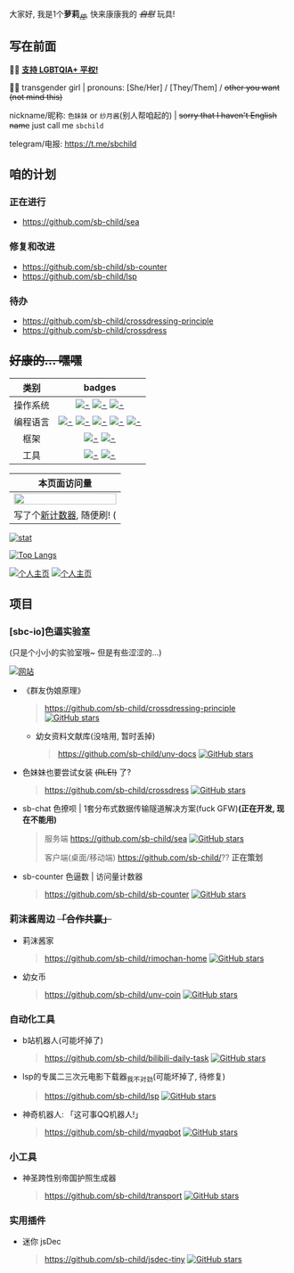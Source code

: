 大家好, 我是1个**萝莉**<sub>~~_控_~~</sub>, 快来康康我的 ~~_自慰_~~ 玩具!

## 写在前面
:rainbow_flag: [**支持 LGBTQIA+ 平权!**](https://github.com/LGBT-CN/LGBTQIA-in-China/)

:transgender_flag: transgender girl | pronouns: \[She/Her\] / \[They/Them\] / ~~other you want (not mind this)~~

nickname/昵称: `色妹妹` or `纱月酱`(别人帮咱起的) | ~~sorry that I haven't English name~~ just call me `sbchild`

telegram/电报: https://t.me/sbchild

## 咱的计划
### 正在进行
+ https://github.com/sb-child/sea

### 修复和改进
+ https://github.com/sb-child/sb-counter
+ https://github.com/sb-child/lsp

### 待办
+ https://github.com/sb-child/crossdressing-principle
+ https://github.com/sb-child/crossdress

## ~~好康的... 嘿嘿~~
类别|badges
:---:|:---:
操作系统|[![-](https://img.shields.io/badge/ArchLinux-1793d1?style=flat-square&logo=archlinux&logoColor=white)]() [![-](https://img.shields.io/badge/Debian-a80030?style=flat-square&logo=debian&logoColor=white)]() [![-](https://img.shields.io/badge/Ubuntu-dd4714?style=flat-square&logo=ubuntu&logoColor=white)]()
编程语言|[![-](https://img.shields.io/badge/Go-00add8?style=flat-square&logo=go&logoColor=white)]() [![-](https://img.shields.io/badge/Rust-dea584?style=flat-square&logo=rust&logoColor=white)]() [![-](https://img.shields.io/badge/Python-3772a2?style=flat-square&logo=python&logoColor=white)]() [![-](https://img.shields.io/badge/JavaScript-d4b41a?style=flat-square&logo=javascript&logoColor=white)]() [![-](https://img.shields.io/badge/TypeScript-2d79c6?style=flat-square&logo=typescript&logoColor=white)]()
框架|[![-](https://img.shields.io/badge/React/React_Native-black?style=flat-square&logo=react&logoColor=61dafb)]() [![-](https://img.shields.io/badge/Electron-black?style=flat-square&logo=electron&logoColor=61dafb)]()
工具|[![-](https://img.shields.io/badge/Blender-e87d0d?style=flat-square&logo=blender&logoColor=white)]() [![-](https://img.shields.io/badge/VSCode-0066b8?style=flat-square&logo=visualstudiocode&logoColor=white)]()

| 本页面访问量 |
|:----:|
|<img src="https://sbc-io.xyz:81/_sbcounter/sbchild/rw/card" width="100%">|
|写了个[新计数器](https://github.com/sb-child/sb-counter), 随便刷! (|

[![stat](https://github-readme-stats.vercel.app/api?username=sb-child&show_icons=true&icon_color=0366d6&theme=dark)]()

[![Top Langs](https://github-readme-stats.vercel.app/api/top-langs/?username=sb-child&layout=compact&icon_color=0366d6&theme=dark)]()

[![个人主页](https://img.shields.io/badge/个人主页(正在重建)-sbchild.top:8443-information?style=flat-square)](https://sbchild.top:8443/)
[![个人主页](https://img.shields.io/badge/个人主页(现用)-sbc--io.xyz:81-information?style=flat-square)](https://sbc-io.xyz:81/wp/wordpress/)

## 项目

### [sbc-io]色逼实验室
(只是个小小的实验室哦~ 但是有些涩涩的...)

[![网站](https://img.shields.io/badge/实验室入口-sbc--io.xyz:81-information?style=flat-square)](https://sbc-io.xyz:81)

+ 《群友伪娘原理》
  > https://github.com/sb-child/crossdressing-principle [![GitHub stars](https://unv-shield.librian.net/api/unv_shield?anime=3&repo=sb-child/crossdressing-principle)](https://github.com/sb-child/crossdressing-principle/stargazers)
  + 幼女资料文献库(没啥用, 暂时丢掉)
    > https://github.com/sb-child/unv-docs [![GitHub stars](https://unv-shield.librian.net/api/unv_shield?anime=3&repo=sb-child/unv-docs)](https://github.com/sb-child/unv-docs/stargazers)

+ 色妹妹也要尝试女装 ~~(RLE!)~~ 了?
  > https://github.com/sb-child/crossdress [![GitHub stars](https://unv-shield.librian.net/api/unv_shield?anime=3&repo=sb-child/crossdress)](https://github.com/sb-child/crossdress/stargazers)

+ sb-chat 色撩呗 | 1套分布式数据传输隧道解决方案(fuck GFW)**(正在开发, 现在不能用)**
  > 服务端 https://github.com/sb-child/sea [![GitHub stars](https://unv-shield.librian.net/api/unv_shield?anime=3&repo=sb-child/sea)](https://github.com/sb-child/sea/stargazers)
  > 
  > 客户端(桌面/移动端) https://github.com/sb-child/?? **正在策划**

+ sb-counter 色逼数 | 访问量计数器
  > https://github.com/sb-child/sb-counter [![GitHub stars](https://unv-shield.librian.net/api/unv_shield?anime=3&repo=sb-child/sb-counter)](https://github.com/sb-child/sb-counter/stargazers)

### 莉沫酱周边 ~~「合作共赢」~~
+ 莉沫酱家
  > https://github.com/sb-child/rimochan-home [![GitHub stars](https://unv-shield.librian.net/api/unv_shield?anime=3&repo=sb-child/rimochan-home)](https://github.com/sb-child/rimochan-home/stargazers)
+ 幼女币
  > https://github.com/sb-child/unv-coin [![GitHub stars](https://unv-shield.librian.net/api/unv_shield?anime=3&repo=sb-child/unv-coin)](https://github.com/sb-child/unv-coin/stargazers)

### 自动化工具
+ b站机器人(可能坏掉了)
  > https://github.com/sb-child/bilibili-daily-task [![GitHub stars](https://unv-shield.librian.net/api/unv_shield?anime=3&repo=sb-child/bilibili-daily-task)](https://github.com/sb-child/bilibili-daily-task/stargazers)
+ lsp的专属二三次元电影下载器<sub>我不对劲</sub>(可能坏掉了, 待修复)
  > https://github.com/sb-child/lsp [![GitHub stars](https://unv-shield.librian.net/api/unv_shield?anime=3&repo=sb-child/lsp)](https://github.com/sb-child/lsp/stargazers)
+ 神奇机器人: 「这可事QQ机器人!」
  > https://github.com/sb-child/myqqbot [![GitHub stars](https://unv-shield.librian.net/api/unv_shield?anime=3&repo=sb-child/myqqbot)](https://github.com/sb-child/myqqbot/stargazers)

### 小工具
+ 神圣跨性别帝国护照生成器
  > https://github.com/sb-child/transport [![GitHub stars](https://unv-shield.librian.net/api/unv_shield?anime=3&repo=sb-child/transport)](https://github.com/sb-child/transport/stargazers)


### 实用插件
+ 迷你 jsDec
  > https://github.com/sb-child/jsdec-tiny [![GitHub stars](https://unv-shield.librian.net/api/unv_shield?anime=3&repo=sb-child/jsdec-tiny)](https://github.com/sb-child/jsdec-tiny/stargazers)
